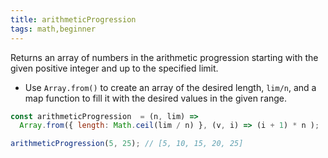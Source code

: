 ```yaml
---
title: arithmeticProgression
tags: math,beginner
---
```


Returns an array of numbers in the arithmetic progression starting with the given positive integer and up to the specified limit.

- Use `Array.from()` to create an array of the desired length, `lim/n`, and a map function to fill it with the desired values in the given range.

```js
const arithmeticProgression  = (n, lim) => 
  Array.from({ length: Math.ceil(lim / n) }, (v, i) => (i + 1) * n );
```

```js
arithmeticProgression(5, 25); // [5, 10, 15, 20, 25]
```
